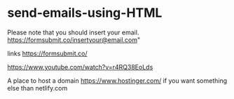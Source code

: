# send-emails-using-HTML

Please note that you should insert your email. https://formsubmit.co/insertyour@email.com"

links
https://formsubmit.co/

https://www.youtube.com/watch?v=r4RQ38EoLds

A place to host a domain https://www.hostinger.com/ if you want something else than netlify.com
